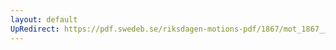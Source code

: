 ```yaml
---
layout: default
UpRedirect: https://pdf.swedeb.se/riksdagen-motions-pdf/1867/mot_1867__ak__00282/mot_1867__ak__00282_001.pdf
---
```

